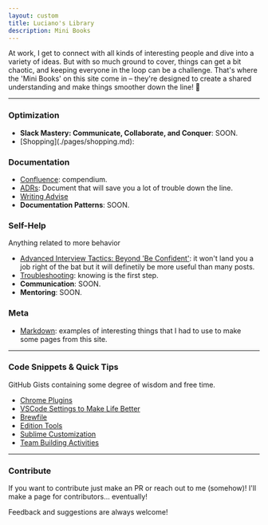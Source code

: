 ```yaml
---
layout: custom
title: Luciano's Library
description: Mini Books
---
```


At work, I get to connect with all kinds of interesting people and dive into a variety of ideas. But with so much ground to cover, things can get a bit chaotic, and keeping everyone in the loop can be a challenge. That's where the 'Mini Books' on this site come in – they're designed to create a shared understanding and make things smoother down the line! 🚀

---

### Optimization

- **Slack Mastery: Communicate, Collaborate, and Conquer**: SOON.
- <div role="progressbar" aria-valuenow="67" aria-valuemin="0" aria-valuemax="100" style="--value: 67"></div> [Shopping](./pages/shopping.md): 

### Documentation

- [Confluence](./pages/confluence.md): compendium.
- [ADRs](./pages/adrs.md): Document that will save you a lot of trouble down the line.
- [Writing Advise](./pages/writing.md)
- **Documentation Patterns**: SOON.

### Self-Help

Anything related to more behavior 

- [Advanced Interview Tactics: Beyond 'Be Confident'](./pages/adv-interviews): it won't land you a job right of the bat but it will definetily be more useful than many posts.
- [Troubleshooting](./pages/troubleshooting): knowing is the first step.
- **Communication**: SOON.
- **Mentoring**: SOON.

### Meta

- [Markdown](./pages/markdown-reference.md): examples of interesting things that I had to use to make some pages from this site.

---

### Code Snippets & Quick Tips

GitHub Gists containing some degree of wisdom and free time.

- <a href="https://gist.github.com/LucianoAdonis/be46fd68a6324a9777385b8982885cc3" target="_blank">Chrome Plugins</a>
- <a href="https://gist.github.com/LucianoAdonis/4a711db16b8eef7a24c5e66110ba644e" target="_blank">VSCode Settings to Make Life Better</a>
- <a href="https://gist.github.com/LucianoAdonis/43a43e5b80515abb828ceb1d3dca2258" target="_blank">Brewfile</a>
- <a href="https://gist.github.com/LucianoAdonis/93f008e9bf92b0dbcdd5d2ee03f37535" target="_blank">Edition Tools</a>
- <a href="https://gist.github.com/LucianoAdonis/2fdc70716cc00e7d584494b0beafc985" target="_blank">Sublime Customization</a>
- <a href="https://gist.github.com/LucianoAdonis/91398d78df653e6a2d4969c87261b184" target="_blank">Team Building Activities</a>

---

### Contribute

If you want to contribute just make an PR or reach out to me (somehow)! I'll make a page for contributors... eventually!

Feedback and suggestions are always welcome!
